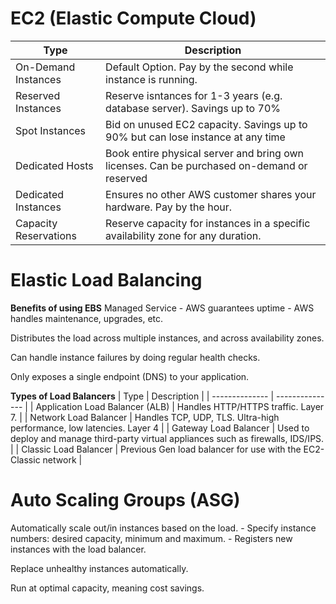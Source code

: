 # EC2 (Elastic Compute Cloud)

| Type   | Description    |
|--------------- | --------------- |
| On-Demand Instances  | Default Option. Pay by the second while instance is running.   |
| Reserved Instances  | Reserve isntances for 1-3 years (e.g. database server). Savings up to 70%   |
| Spot Instances   | Bid on unused EC2 capacity. Savings up to 90% but can lose instance at any time   |
| Dedicated Hosts   | Book entire physical server and bring own licenses. Can be purchased on-demand or reserved   |
| Dedicated Instances | Ensures no other AWS customer shares your hardware. Pay by the hour. |
| Capacity Reservations | Reserve capacity for instances in a specific availability zone for any duration. |


# Elastic Load Balancing

**Benefits of using EBS**
Managed Service
    - AWS guarantees uptime
    - AWS handles maintenance, upgrades, etc.

Distributes the load across multiple instances, and across availability zones.

Can handle instance failures by doing regular health checks.

Only exposes a single endpoint (DNS) to your application.

**Types of Load Balancers**
| Type | Description |
| -------------- | --------------- |
| Application Load Balancer (ALB) | Handles  HTTP/HTTPS traffic. Layer 7. |
| Network Load Balancer | Handles TCP, UDP, TLS. Ultra-high performance, low latencies. Layer 4 |
| Gateway Load Balancer | Used to deploy and manage third-party virtual appliances such as firewalls, IDS/IPS. |
| Classic Load Balancer | Previous Gen load balancer for use with the EC2-Classic network |


# Auto Scaling Groups (ASG)

Automatically scale out/in instances based on the load.
    - Specify instance numbers: desired capacity, minimum and maximum.
    - Registers new instances with the load balancer.

Replace unhealthy instances automatically.

Run at optimal capacity, meaning cost savings.





































































